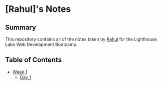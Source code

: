 # [Rahul]'s Notes
## Summary
This repository contains all of the notes taken by [Rahul](https://github.com/Ranthonym) for the Lighthouse Labs Web Development Bootcamp.

## Table of Contents

* [Week 1](/Week_1)
  * [Day 1](/Week_1/Day_1)